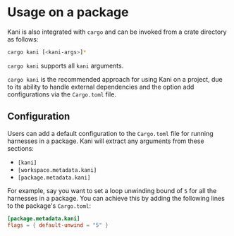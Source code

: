 # Usage on a package

Kani is also integrated with `cargo` and can be invoked from a crate directory as follows:

```bash
cargo kani [<kani-args>]*
```

`cargo kani` supports all `kani` arguments.

`cargo kani` is the recommended approach for using Kani on a project, due to its
ability to handle external dependencies and the option add configurations via the `Cargo.toml` file.

## Configuration

Users can add a default configuration to the `Cargo.toml` file for running harnesses in a package.
Kani will extract any arguments from these sections:
 * `[kani]`
 * `[workspace.metadata.kani]`
 * `[package.metadata.kani]`

For example, say you want to set a loop unwinding bound of `5` for all the harnesses in a package.
You can achieve this by adding the following lines to the package's `Cargo.toml`:

```toml
[package.metadata.kani]
flags = { default-unwind = "5" }
```
